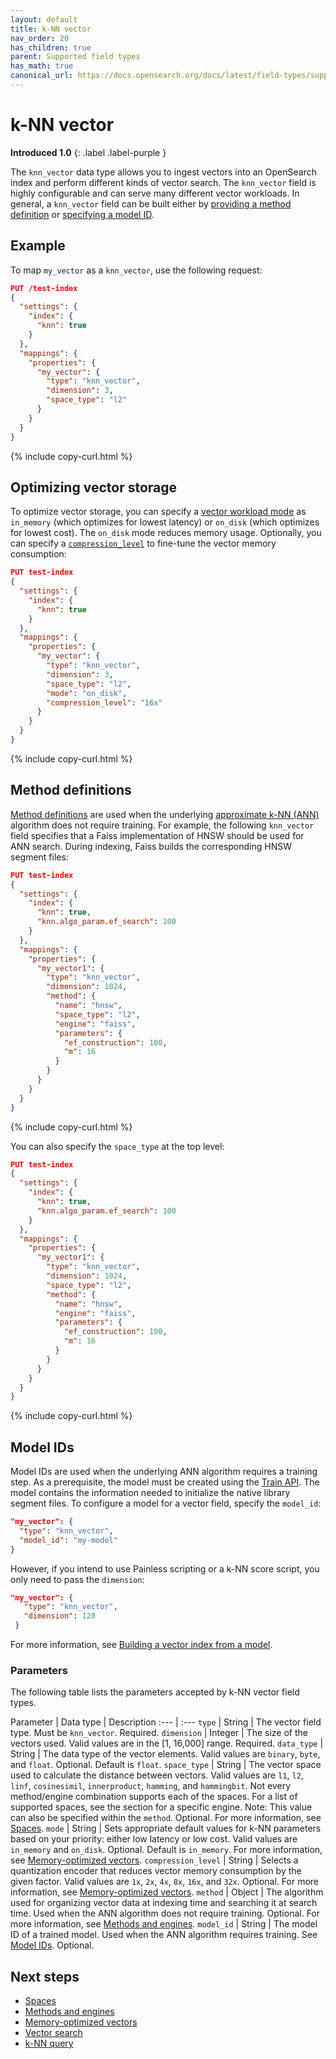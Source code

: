 ```yaml
---
layout: default
title: k-NN vector
nav_order: 20
has_children: true
parent: Supported field types
has_math: true
canonical_url: https://docs.opensearch.org/docs/latest/field-types/supported-field-types/knn-vector/
---
```


# k-NN vector
**Introduced 1.0**
{: .label .label-purple }

The `knn_vector` data type allows you to ingest vectors into an OpenSearch index and perform different kinds of vector search. The `knn_vector` field is highly configurable and can serve many different vector workloads. In general, a `knn_vector` field can be built either by [providing a method definition](#method-definitions) or [specifying a model ID](#model-ids).

## Example

To map `my_vector` as a `knn_vector`, use the following request:

```json
PUT /test-index
{
  "settings": {
    "index": {
      "knn": true
    }
  },
  "mappings": {
    "properties": {
      "my_vector": {
        "type": "knn_vector",
        "dimension": 3,
        "space_type": "l2"
      }
    }
  }
}
```
{% include copy-curl.html %}

## Optimizing vector storage

To optimize vector storage, you can specify a [vector workload mode]({{site.url}}{{site.baseurl}}/field-types/supported-field-types/knn-memory-optimized/#vector-workload-modes) as `in_memory` (which optimizes for lowest latency) or `on_disk` (which optimizes for lowest cost). The `on_disk` mode reduces memory usage. Optionally, you can specify a [`compression_level`]({{site.url}}{{site.baseurl}}/field-types/supported-field-types/knn-memory-optimized/#compression-levels) to fine-tune the vector memory consumption:


```json
PUT test-index
{
  "settings": {
    "index": {
      "knn": true
    }
  },
  "mappings": {
    "properties": {
      "my_vector": {
        "type": "knn_vector",
        "dimension": 3,
        "space_type": "l2",
        "mode": "on_disk",
        "compression_level": "16x"
      }
    }
  }
}
```
{% include copy-curl.html %}


## Method definitions

[Method definitions]({{site.url}}{{site.baseurl}}/field-types/supported-field-types/knn-methods-engines/) are used when the underlying [approximate k-NN (ANN)]({{site.url}}{{site.baseurl}}/search-plugins/knn/approximate-knn/) algorithm does not require training. For example, the following `knn_vector` field specifies that a Faiss implementation of HNSW should be used for ANN search. During indexing, Faiss builds the corresponding HNSW segment files:

```json
PUT test-index
{
  "settings": {
    "index": {
      "knn": true,
      "knn.algo_param.ef_search": 100
    }
  },
  "mappings": {
    "properties": {
      "my_vector1": {
        "type": "knn_vector",
        "dimension": 1024,
        "method": {
          "name": "hnsw",
          "space_type": "l2",
          "engine": "faiss",
          "parameters": {
            "ef_construction": 100,
            "m": 16
          }
        }
      }
    }
  }
}
```
{% include copy-curl.html %}

You can also specify the `space_type` at the top level:

```json
PUT test-index
{
  "settings": {
    "index": {
      "knn": true,
      "knn.algo_param.ef_search": 100
    }
  },
  "mappings": {
    "properties": {
      "my_vector1": {
        "type": "knn_vector",
        "dimension": 1024,
        "space_type": "l2",
        "method": {
          "name": "hnsw",
          "engine": "faiss",
          "parameters": {
            "ef_construction": 100,
            "m": 16
          }
        }
      }
    }
  }
}
```
{% include copy-curl.html %}

## Model IDs

Model IDs are used when the underlying ANN algorithm requires a training step. As a prerequisite, the model must be created using the [Train API]({{site.url}}{{site.baseurl}}/vector-search/api/knn#train-a-model). The model contains the information needed to initialize the native library segment files. To configure a model for a vector field, specify the `model_id`:

```json
"my_vector": {
  "type": "knn_vector",
  "model_id": "my-model"
}
```

However, if you intend to use Painless scripting or a k-NN score script, you only need to pass the `dimension`:

```json
"my_vector": {
   "type": "knn_vector",
   "dimension": 128
 }
```

For more information, see [Building a vector index from a model]({{site.url}}{{site.baseurl}}/vector-search/vector-search-techniques/approximate-knn/#building-a-vector-index-from-a-model).

### Parameters

The following table lists the parameters accepted by k-NN vector field types. 

Parameter | Data type | Description 
:--- | :--- 
`type` | String | The vector field type. Must be `knn_vector`. Required.
`dimension` | Integer | The size of the vectors used. Valid values are in the [1, 16,000] range. Required.
`data_type` | String | The data type of the vector elements. Valid values are `binary`, `byte`, and `float`. Optional. Default is `float`.
`space_type` | String | The vector space used to calculate the distance between vectors. Valid values are `l1`, `l2`, `linf`, `cosinesimil`, `innerproduct`, `hamming`, and `hammingbit`. Not every method/engine combination supports each of the spaces. For a list of supported spaces, see the section for a specific engine. Note: This value can also be specified within the `method`. Optional. For more information, see [Spaces]({{site.url}}{{site.baseurl}}/field-types/supported-field-types/knn-spaces/). 
`mode` | String | Sets appropriate default values for k-NN parameters based on your priority: either low latency or low cost. Valid values are `in_memory` and `on_disk`. Optional. Default is `in_memory`. For more information, see [Memory-optimized vectors]({{site.url}}{{site.baseurl}}/field-types/supported-field-types/knn-memory-optimized/). 
`compression_level` | String | Selects a quantization encoder that reduces vector memory consumption by the given factor. Valid values are `1x`, `2x`, `4x`, `8x`, `16x`, and `32x`. Optional. For more information, see [Memory-optimized vectors]({{site.url}}{{site.baseurl}}/field-types/supported-field-types/knn-memory-optimized/). 
`method` | Object | The algorithm used for organizing vector data at indexing time and searching it at search time. Used when the ANN algorithm does not require training. Optional. For more information, see [Methods and engines]({{site.url}}{{site.baseurl}}/field-types/supported-field-types/knn-methods-engines/). 
`model_id` | String | The model ID of a trained model. Used when the ANN algorithm requires training. See [Model IDs](#model-ids). Optional.

## Next steps

- [Spaces]({{site.url}}{{site.baseurl}}/field-types/supported-field-types/knn-spaces/)
- [Methods and engines]({{site.url}}{{site.baseurl}}/field-types/supported-field-types/knn-methods-engines/)
- [Memory-optimized vectors]({{site.url}}{{site.baseurl}}/field-types/supported-field-types/knn-memory-optimized/)
- [Vector search]({{site.url}}{{site.baseurl}}/vector-search/)
- [k-NN query]({{site.url}}{{site.baseurl}}/query-dsl/specialized/k-nn/)